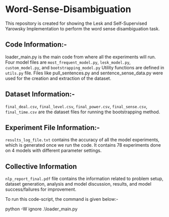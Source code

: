 # Word-Sense-Disambiguation
This repository is created for showing the Lesk and Self-Supervised Yarowsky Implementation to perform the word sense disambiguation task.

## Code Information:-
loader_main.py is the main code from where all the experiments will run. 
Four model files are `most_frequent_model.py`, `lesk_model.py`, `custom_model.py`, and `bootstrapping_model.py` 
Utility functions are defined in `utils.py` file.
Files like pull_sentences.py and sentence_sense_data.py were used for the creation and extraction of the dataset.

## Dataset Information:-
`final_deal.csv`, `final_level.csv`, `final_power.csv`, `final_sense.csv`, `final_time.csv` are the dataset files for running the bootstrapping method.

## Experiment File Information:-
`results_log_file.txt` contains the accuracy of all the model experiments, which is generated once we run the code. It contains 78 experiments done on 4 models with different parameter settings.

## Collective Information
`nlp_report_final.pdf` file contains the information related to problem setup, dataset generation, analysis and model discussion, results, and model success/failures for improvement. 

To run this code-script, the command is given below:-

python -W ignore .\loader_main.py